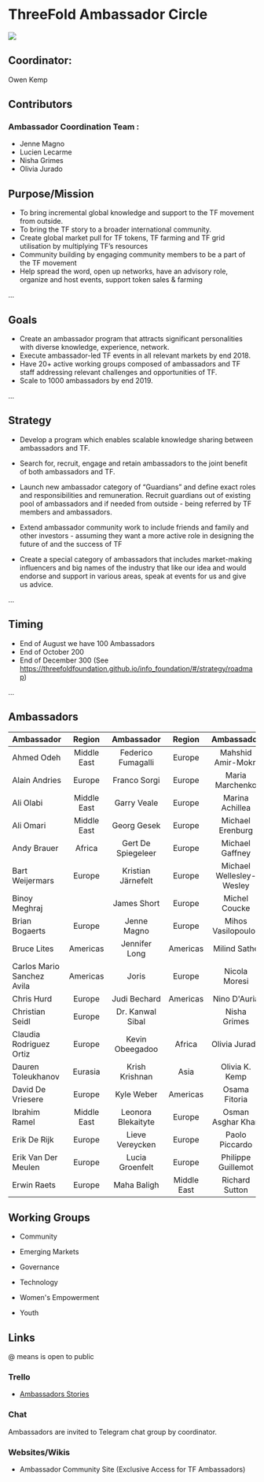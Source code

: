 # ThreeFold Ambassador Circle

![](https://images.unsplash.com/photo-1455849318743-b2233052fcff?ixlib=rb-0.3.5&s=0b4422ab6b8072c30fdef9ed6041220f&auto=format&fit=crop&w=1350&q=80)

## Coordinator: 
   Owen Kemp
   
 ## Contributors

  ### Ambassador Coordination Team : 
  - Jenne Magno
  - Lucien Lecarme
  - Nisha Grimes
  - Olivia Jurado
   

## Purpose/Mission

- To bring incremental global knowledge and support to the TF movement from outside.  
- To bring the TF story to a broader international community. 
- Create global market pull for TF tokens, TF farming and TF grid utilisation by multiplying TF’s resources 
- Community building by engaging community members to be a part of the TF movement
- Help spread the word, open up networks, have an advisory role, organize and host events, support token sales &     farming

...

## Goals 

- Create an ambassador program that attracts significant personalities with diverse knowledge, experience, network.  
- Execute ambassador-led TF events in all relevant markets by end 2018.
- Have 20+ active working groups composed of ambassadors and TF staff addressing relevant challenges and opportunities of TF.
- Scale to 1000 ambassadors by end 2019.

...

## Strategy

- Develop a program which enables scalable knowledge sharing between ambassadors and TF.  

- Search for, recruit, engage and retain ambassadors to the joint benefit of both ambassadors and TF. 

- Launch new ambassador category of “Guardians” and define exact roles and responsibilities and remuneration. Recruit guardians out of  existing pool of ambassadors and if needed from outside - being referred by TF members and ambassadors.

- Extend ambassador community work to include friends and family and other investors - assuming they want a more active role in designing the future of and the success of TF

- Create a special category of ambassadors that includes market-making influencers and big names of the industry that like our idea and would endorse and support in various areas, speak at events for us and give us advice.

...

## Timing

- End of August we have 100 Ambassadors
- End of October 200
- End of December 300
(See https://threefoldfoundation.github.io/info_foundation/#/strategy/roadmap)

...

## Ambassadors

| Ambassador    | Region        | Ambassador | Region     | Ambassador    | Region        | Ambassador | Region     |
| ------------- |:-------------: | :-----:     |:----:       |:----:          |:----:          |:----:       |:----:       |
| Ahmed Odeh    | Middle East   | Federico Fumagalli|  Europe|Mahshid Amir-Mokri|         | Rob Tol    |Europe      |
| Alain Andries |Europe         |Franco Sorgi|   Europe   |Maria Marchenko|    Eurasia    | Roel Castelein|Europe   |     
| Ali Olabi     | Middle East   |Garry Veale |     Europe       |Marina Achillea|   Europe   | Tony Henderson|  Europe     |   
| Ali Omari     | Middle East   |Georg Gesek |   Europe          |Michael Erenburg|  Eurasia| Ugur Uker   | Eurasia       |
| Andy Brauer   |   Africa  |Gert De Spiegeleer| Europe|Michael Gaffney | Americas    | Wolfgang Wittmer|Europe |
| Bart Weijermars| Europe       |Kristian Järnefelt| Europe|Michael Wellesley-Wesley| Europe|Xander Van Der Heijden|  Europe |
| Binoy Meghraj |               |James Short |Europe     |Michel Coucke| Europe   |    Simin Gerards   |   Eurasia |
| Brian Bogaerts| Europe        |Jenne Magno |Europe|Mihos Vasilopoulos  | Europe  |   Erik Reitsma  |  Europe  |
| Bruce Lites   | Americas      |Jennifer Long|Americas  |Milind Sathe |   Europe    |  Can Oruc     |  Eurasia  |
| Carlos Mario Sanchez Avila| Americas | Joris|Europe    |Nicola Moresi| Europe      |  Wieger Atsma |Europe    |
| Chris Hurd    | Europe       |Judi Bechard | Americas  |Nino D'Auria | Europe      |  Phil Horn  | Europe   |
| Christian Seidl| Europe       |Dr. Kanwal Sibal|       |Nisha Grimes | Americas      |         |    |
| Claudia Rodriguez Ortiz| Europe|Kevin Obeegadoo|  Africa     |Olivia Jurado |Americas |         |    |
| Dauren Toleukhanov| Eurasia     |Krish Krishnan|   Asia      |Olivia K. Kemp | Europe      |          |    |
| David De Vriesere|  Europe          |  Kyle Weber  | Americas|Osama Fitoria  | Middle East|          |    |
| Ibrahim Ramel| Middle East| Leonora Blekaityte| Europe|Osman Asghar Khan |  Asia     |          |    |
| Erik De Rijk  | Europe        | Lieve Vereycken| Europe   |Paolo Piccardo  |  Europe     |          |    |
| Erik Van Der Meulen |Europe   | Lucia Groenfelt|  Europe  |Philippe Guillemot  | Europe     |         |    |
| Erwin Raets  | Europe         | Maha Baligh   | Middle East   |Richard Sutton  | Europe      |          |    |

 ## Working Groups

  -  Community
  
  -  Emerging Markets
  
  -  Governance
  
  -  Technology 
  
  - Women's Empowerment
  
  -  Youth

## Links

@ means is open to public

### Trello

- [Ambassadors Stories](https://trello.com/b/90oSlzPu/tfstoriesambassadors)

### Chat

Ambassadors are invited to Telegram chat group by coordinator.
   
### Websites/Wikis

- Ambassador Community Site (Exclusive Access for TF Ambassadors)
